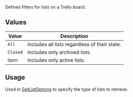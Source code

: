 Defines filters for lists on a Trello board.

## Values
| Value | Description |
| --- | --- |
| `All` | Includes all lists regardless of their state. |
| `Closed` | Includes only archived lists. |
| `Open` | Includes only active lists. |

## Usage
Used in [GetListOptions](GetListOptions) to specify the type of lists to retrieve.
